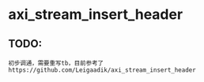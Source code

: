 # axi_stream_insert_header

## TODO:
    初步调通，需要重写tb，目前参考了https://github.com/Leigaadik/axi_stream_insert_header